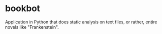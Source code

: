 # bookbot
Application in Python that does static analysis on text files, or rather, entire novels like "Frankenstein".
